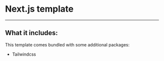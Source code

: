 # Next.js template

---

## What it includes:

This template comes bundled with some additional packages:

- Tailwindcss

